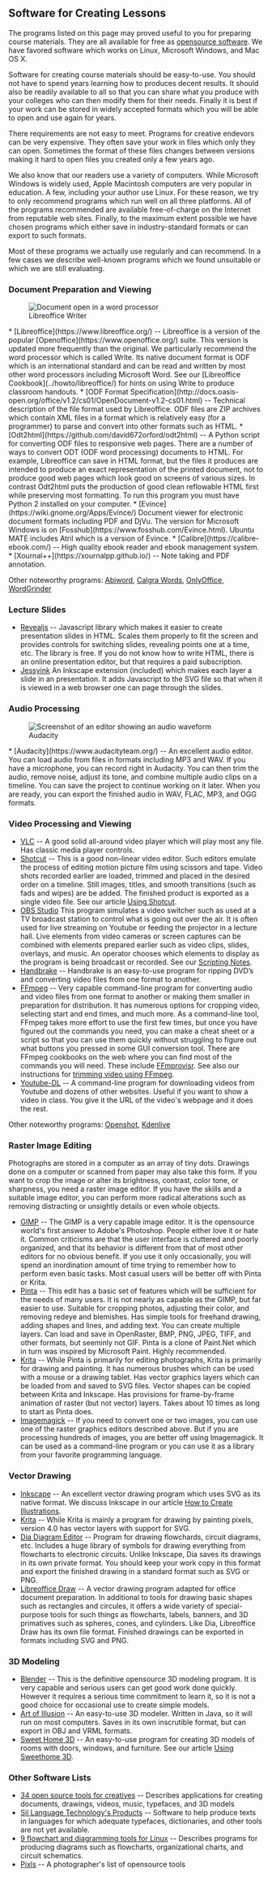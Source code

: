 ## Software for Creating Lessons

The programs listed on this page may proved useful to you for preparing course
materials. They are all available for free as [opensource software](https://opensource.org/).
We have favored software which works on Linux, Microsoft Windows, and Mac OS X.

Software for creating course materials should be easy-to-use. You should not
have to spend years learning how to produces decent results. It should also be
readily available to all so that you can share what you produce with your
colleges who can then modify them for their needs. Finally it is best if your
work can be stored in widely accepted formats which you will be able to open
and use again for years.

There requirements are not easy to meet. Programs for creative endevors can be
very expensive. They often save your work in files which only they can open.
Sometimes the format of these files changes between versions making it hard to
open files you created only a few years ago.

We also know that our readers use a variety of computers. While Microsoft
Windows is widely used, Apple Macintosh computers are very popular in
education. A few, including your author use Linux. For these reason, we try to
only recommend programs which run well on all three platforms.  All of the
programs recommended are available free-of-charge on the Internet from
reputable web sites.  Finally, to the maximum extent possible we have chosen
programs which either save in industry-standard formats or can export to such
formats.

Most of these programs we actually use regularly and can recommend.
In a few cases we describe well-known programs which we found unsuitable or
which we are still evaluating.

### Document Preparation and Viewing
<figure class="right_edge">
	<img src="images/libreoffice.png" alt="Document open in a word processor">
	<figcaption>Libreoffice Writer</figcaption>
</figure>
* [Libreoffice](https://www.libreoffice.org/) --
	Libreoffice is a version of the popular [Openoffice](https://www.openoffice.org/) suite.
	This version is updated more frequently than the original.
	We particularly recommend the word processor which is called Write. Its native
	document format is ODF which is an international standard and can be read and
	written by most other word processors including Microsoft Word. See our
	[Libreoffice Cookbook](../howto/libreoffice/) for hints on using Write to produce
	classroom handouts.
* [ODF Format Specification](http://docs.oasis-open.org/office/v1.2/cs01/OpenDocument-v1.2-cs01.html) --
	Technical description of the file format used by Libreoffice. ODF files
	are ZIP archives which contain XML files in a format which is relatively
	easy (for a programmer) to parse and convert into other formats such
	as HTML.
* [Odt2html](https://github.com/david672orford/odt2html) --
	A Python script for converting ODF files to responsive web pages.
	There are a number of ways to convert ODT (ODF word processing) documents to
	HTML. For example, Libreoffice can save in HTML format, but the files it
	produces are intended to produce an exact representation of the printed
	document, not to produce good web pages which look good on screens
	of various sizes. In contrast Odt2html puts the production of good clean
	reflowable HTML first while preserving most formatting. To run this
	program you must have Python 2 installed on your computer.
* [Evince](https://wiki.gnome.org/Apps/Evince/)
	Document viewer for electronic document formats including PDF and DjVu.
	The version for Microsoft Windows is on [Fosshub](https://www.fosshub.com/Evince.html).
	Ubuntu MATE includes Atril which is a version of Evince.
* [Calibre](https://calibre-ebook.com/) --
	High quality ebook reader and ebook management system.
* [Xournal++](https://xournalpp.github.io/) --
	Note taking and PDF annotation.

Other noteworthy programs:
	[Abiword](https://www.abisource.com/),
	[Calgra Words](https://www.calligra.org/words/),
	[OnlyOffice](https://github.com/ONLYOFFICE/),
	[WordGrinder](https://cowlark.com/wordgrinder/)

### Lecture Slides
* [Revealjs](https://github.com/hakimel/reveal.js) --
	Javascript library which makes it easier to create presentation slides
	in HTML. Scales them properly to fit the screen and provides controls
	for switching slides, revealing points one at a time, etc. The library
	is free. If you do not know how to write HTML, there is an online
	presentation editor, but that requires a paid subscription.
* [Jessyink](http://tavmjong.free.fr/INKSCAPE/MANUAL/html/Extensions-JessyInk.html)
	An Inkscape extension (included) which makes each layer a slide in an
	presentation. It adds Javascript to the SVG file so that when it is
	viewed in a web browser one can page through the slides.

### Audio Processing
<figure class="right_edge">
	<img src="images/audacity.png" alt="Screenshot of an editor showing an audio waveform">
	<figcaption>Audacity</figcaption>
</figure>
* [Audacity](https://www.audacityteam.org/) --
	An excellent audio editor. You can load audio from files in formats
	including MP3 and WAV. If you have a microphone, you can record right
	in Audacity. You can then trim the audio, remove noise, adjust its tone,
	and combine multiple audio clips on a timeline. You can save the project
	to continue working on it later. When you are ready, you can export
	the finished audio in WAV, FLAC, MP3, and OGG formats.

### Video Processing and Viewing
* [VLC](https://www.videolan.org) --
	A good solid all-around video player which will play most any file.
	Has classic media player controls.
* [Shotcut](https://www.shotcut.org) --
	This is a good non-linear video editor. Such editors emulate the
	process of editing motion picture film using scissors and tape.
	Video shots recorded earlier are loaded, trimmed and placed in the desired
	order on a timeline. Still images, titles, and smooth transitions (such as
	fads and wipes) are be added. The finished product is exported as a
	single video file.
	See our article [Using Shotcut](shotcut/).
* [OBS Studio](https://obsproject.com/)
	This program simulates a video switcher such as used at a TV broadcast
	station to control what is going out over the air. It is often used for
	live streaming on Youtube or feeding the projector in a lecture hall. Live
	elements from video cameras or screen captures can be combined with
	elements prepared earlier such as video clips, slides, overlays, and
	music. An operator chooses which elements to display as the program is
	being broadcast or recorded.
	See our [Scripting Notes](obs/scripting).
* [Handbrake](https://handbrake.fr/) --
	Handbrake is an easy-to-use program for ripping DVD’s and converting
	video files from one format to another.
* [FFmpeg](https://www.ffmpeg.org) --
	Very capable command-line program for converting audio and video files
	from one format to another or making them smaller in preparation for
	distribution. It has numerous options for cropping video, selecting
	start and end times, and much more. As a command-line tool, FFmpeg takes
	more effort to use the first few times, but once you have figured out
	the commands you need, you can make a cheat sheet or a script so that
	you can use them quickly without struggling to figure out what buttons
	you pressed in some GUI conversion tool. There are FFmpeg cookbooks on the
	web where you can find most of the commands you will need. These include
	[FFmprovisr](https://amiaopensource.github.io/ffmprovisr/). See also
	our instructions for [trimming video using FFmpeg](../howto/trim-video/).
* [Youtube-DL](https://ytdl-org.github.io/youtube-dl/index.html) --
	A command-line program for downloading videos from Youtube and dozens
	of other websites. Useful if you want to show a video in class. You give
	it the URL of the video's webpage and it does the rest.

Other noteworthy programs:
	[Openshot](https://www.openshot.org/),
	[Kdenlive](https://kdenlive.org/)

### Raster Image Editing
Photographs are stored in a computer as an array of tiny dots. Drawings
done on a computer or scanned from paper may also take this form. If you
want to crop the image or alter its brightness, contrast, color tone,
or sharpness, you need a raster image editor. If you have the skills
and a suitable image editor, you can perform more radical alterations
such as removing distracting or unsightly details or even whole objects.
* [GIMP](https://www.gimp.org/) --
	The GIMP is a very capable image editor. It is the opensource world's
	first answer to Adobe's Photoshop. People either love it or hate it.
	Common criticisms are that the user interface is cluttered and poorly
	organized, and that its behavior is different from that of most other
	editors for no obvious benefit. If you use it only occasionally,
	you will spend an inordination amount of time trying to remember how
	to perform even basic tasks. Most casual users will be better
	off with Pinta or Krita.
* [Pinta](https://pinta-project.com) --
	This edit has a basic set of features which will be sufficient for the needs of many users.
	It is not nearly as capable as the GIMP, but far easier to use.
	Suitable for cropping photos, adjusting their color, and removing redeye and blemishes.
	Has simple tools for freehand drawing, adding shapes and lines, and adding text.
	You can create multiple layers.
	Can load and save in OpenRaster, BMP, PNG, JPEG, TIFF, and other formats, but seeminly not GIF.
	Pinta is a clone of Paint.Net which in turn was inspired by Microsoft Paint.
	Highly recommended.
* [Krita](https://krita.org/) --
	While Pinta is primarily for editing photographs, Krita is primarily for drawing and painting.
	It has numerous brushes which can be used with a mouse or a drawing tablet.
	Has vector graphics layers which can be loaded from and saved to SVG files.
	Vector shapes can be copied between Krita and Inkscape.
	Has provisions for frame-by-frame animation of raster (but not vector) layers.
	Takes about 10 times as long to start as Pinta does.
* [Imagemagick](https://www.imagemagick.org) --
	If you need to convert one or two images, you can use one of the raster
	graphics editors described above. But if you are processing hundreds
	of images, you are better off using Imagemagick. It can be used as a
	command-line program or you can use it as a library from your favorite
	programming language.

### Vector Drawing
* [Inkscape](https://inkscape.org/) --
	An excellent vector drawing program which uses SVG as its native format.
	We discuss Inkscape in our article [How to Create Illustrations](../illustration/).
* [Krita](https://krita.org/) --
	While Krita is mainly a program for drawing by painting pixels, version 4.0 has
	vector layers with support for SVG.
* [Dia Diagram Editor](http://dia-installer.de/) --
	Program for drawing flowchards, circuit diagrams, etc. Includes a huge
	library of symbols for drawing everything from flowcharts to electronic
	circuits. Unlike Inkscape, Dia saves its drawings in its own private
	format. You should keep your work copy in this format and export
	the finished drawing in a standard format such as SVG or PNG.
* [Libreoffice Draw](https://www.libreoffice.org/) --
	A vector drawing program adapted for office document preparation.
	In additional to tools for drawing basic shapes such as rectangles
	and circules, it offers a wide variety of special-purpose tools for
	such things as flowcharts, labels, banners, and 3D primatives such
	as spheres, cones, and cylinders.
	Like Dia, Libreoffice Draw has its own file format.
	Finished drawings can be exported in formats including SVG and PNG.

### 3D Modeling
* [Blender](https://www.blender.org) --
	This is the definitive opensource 3D modeling program. It is very capable
	and serious users can get good work done quickly. However it requires a serious
	time commitment to learn it, so it is not a good choice for occasional use
	to create simple models.
* [Art of Illusion](http://www.artofillusion.org) --
	An easy-to-use 3D modeler. Written in Java, so it will run on most computers.
	Saves in its own inscrutible format, but can export in OBJ and VRML formats.
* [Sweet Home 3D](http://www.sweethome3d.com) --
	An easy-to-use program for creating 3D models of rooms with doors, windows,
    and furniture. See our article [Using Sweethome 3D](sweethome/).

### Other Software Lists
* [34 open source tools for creatives](https://opensource.com/article/16/12/yearbook-top-open-source-creative-tools-2016) --
	Describes applications for creating documents, drawings, videos, music, typefaces, and 3D models
* [Sil Language Technology's Products](http://software.sil.org/products/) --
	Software to help produce texts in languages for which adequate typefaces, dictionaries, and
	other tools are not yet available.
* [9 flowchart and diagramming tools for Linux](https://opensource.com/article/18/8/flowchart-diagramming-linux) --
	Describes programs for producing diagrams such as flowcharts, organizational charts, and circuit schematics.	
* [Pixls](https://pixls.us/software/) --
	A photographer's list of opensource tools

